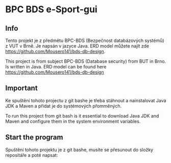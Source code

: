 # BPC BDS e-Sport-gui
## Info
Tento projekt je z předmětu BPC-BDS (Bezpečnost databázových systémů) z VUT v Brně. Je napsán v jazyce Java.
ERD model můžete najít zde https://github.com/Mousero141/bds-db-design.

This project is from subject BPC-BDS (Database security) from BUT in Brno. Is written in Java.
ERD model can be found here https://github.com/Mousero141/bds-db-design

## Important
Ke spuštění tohoto projectu z git bashe je třeba stáhnout a nainstalovat Java JDK a Maven a přidat je do systémových přomměných.

To run this project from git bash is it essential to download Java JDK and Maven and configure them in the system environment variables. 

## Start the program

Spuštění tohoto projektu je z git bashe, musíte se přesunout do složky repositáře a poté napsat:
